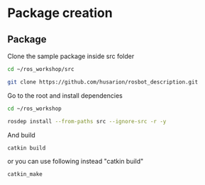 # Package creation


## Package

Clone the sample package inside src folder

```sh
cd ~/ros_workshop/src
```
```sh
git clone https://github.com/husarion/rosbot_description.git
```

Go to the root and install dependencies
```sh
cd ~/ros_workshop
```

```sh
rosdep install --from-paths src --ignore-src -r -y
```
And build
```sh
catkin build
```
or you can use following instead "catkin build"
```sh
catkin_make
```